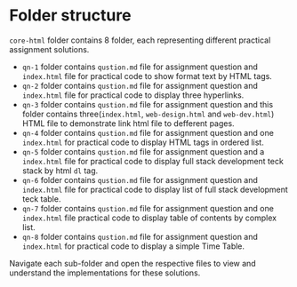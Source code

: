 # Folder structure

`core-html` folder contains 8 folder, each representing different practical assignment solutions.

- `qn-1` folder contains `qustion.md` file for assignment question and `index.html` file for practical code to show format text by HTML tags.
- `qn-2` folder contains `qustion.md` file for assignment question and `index.html` file for practical code to display three hyperlinks.
- `qn-3` folder contains `qustion.md` file for assignment question and this folder contains three(`index.html`, `web-design.html` and `web-dev.html`) HTML file to demonstrate link html file to defferent pages.
- `qn-4` folder contains `qustion.md` file for assignment question and one `index.html` for practical code to display HTML tags in ordered list.
- `qn-5` folder contains `qustion.md` file for assignment question and a `index.html` file for practical code to display full stack development teck stack by html `dl` tag.
- `qn-6` folder contains `qustion.md` file for assignment question and `index.html` file for practical code to display list of full stack development teck table.
- `qn-7` folder contains `qustion.md` file for assignment question and one `index.html` file practical code to display table of contents by complex list.
- `qn-8` folder contains `qustion.md` file for assignment question and `index.html` for practical code to display a simple Time Table.

Navigate each sub-folder and open the respective files to view and understand the implementations for these solutions.
